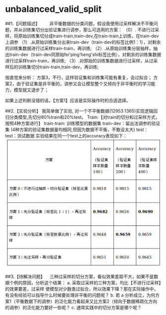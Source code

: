 # unbalanced_valid_split
##1.【问题描述】   
    非平衡数据的分类问题，假设我使用过采样解决不平衡问题，并从训练集切分出验证集进行调参，那么可选用的方案：
（0）. 不进行过采样，将原始训练集切分成train-train,train-dev,在train-train上训练，在train-dev上调参
（1）.从原始训练集分出来train-dev（train-dev的标签比例1：1），对剩余的训练集数据进行过采样train-train，再训练;
（2）.从原始训练集分层抽样，抽出train-dev（train-dev同原始fei'ping'heng'shi标签比例），对剩余的训练集数据进行过采样train-train，再训练;
（3）.对原始的训练集数据进行过采样，从过采样后的训练集切分train-train,train-dev，再训练;

按直觉来分析：
方案3，不行，这样验证集和训练集可能有重复，会过拟合；
方案2，由于验证集是非平衡的，调参又会让模型整个又倾向于非平衡时的学习能力，模型就又退步了；

如果上述判断没错的话，【方案1】应该是实际操作时的合适选择。

##2.【实验分析】
我简单做了实验, 对一个不平衡数据(12953:1365)实现逻辑回归分类模型,先切分80%train和20%test。
Train:【对train的切分和过采样方式，按照4种方案进行】
  train-train: 训练模型的数据集
  train-dev：留出法调参的验证集 (4种方案的验证集数据量均相同,但因为数据不平衡，不敢设太大)
test：
  test：测试数据
实验结果在同一个test上的accuracy表现如下：
![result](https://github.com/badbadcode/unbalanced_valid_split/blob/master/img/result.png)

##3.【待解决问题】
   三种过采样的切分方案，看似效果差距不大，如果不是数据个例的原因，分析这个结果：
 a. 采取过采样的三种方案，均比【不进行过采样】的效果要差，过采样 使模型对少数类过拟合，所以效果下降？那在实际操作中，有没有经验可以指导什么时候要处理非平衡的问题呢？
 b. 若 a 分析成立，为何方案1（平衡数据下的调参）的泛化能力看起来又比方案2（倾向于数据稀疏化方向的调参）的泛化能力要好一些呢？
 c. 通常实践中的切分方案是哪个呢？
